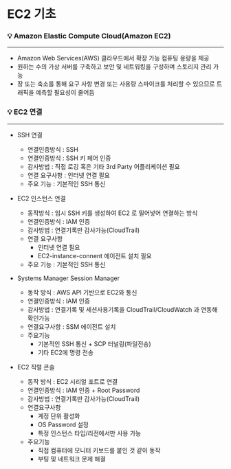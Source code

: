 # EC2 기초

### 💡 Amazon Elastic Compute Cloud(Amazon EC2)
---
- Amazon Web Services(AWS) 클라우드에서 확장 가능 컴퓨팅 용량을 제공
- 원하는 수의 가상 서버를 구축하고 보안 및 네트워킹을 구성하며 스토리지 관리 가능
- 장 또는 축소를 통해 요구 사항 변경 또는 사용량 스파이크를 처리할 수 있으므로 트래픽을 예측할 필요성이 줄어듬

### 💡 EC2 연결
---
- SSH 연결
    - 연결인증방식 : SSH
    - 연결인증방식 : SSH 키 페어 인증
    - 감사방법 : 직접 로깅 혹은 기타 3rd Party 어플리케이션 필요
    - 연결 요구사항 : 인터넷 연결 필요
    - 주요 기능 : 기본적인 SSH 통신
    
- EC2 인스턴스 연결
    - 동작방식 : 임시 SSH 키를 생성하여 EC2 로 밀어넣어 연결하는 방식
    - 연결인증방식 : IAM 인증
    - 감사방법 : 연결기록만 감사가능(CloudTrail)
    - 연결 요구사항
        - 인터넷 연결 필요
        - EC2-instance-connent 에이전트 설치 필요
    - 주요 기능 : 기본적인 SSH 통신
    
- Systems Manager Session Manager
    - 동작 방식 : AWS API 기반으로 EC2와 통신
    - 연결인증방식 : IAM 인증
    - 감사방법 :  연결기록 및 세션사용기록을 CloudTrail/CloudWatch 과 연동해 확인가능
    - 연결요구사항 : SSM 에이전트 설치
    - 주요기능
        - 기본적인 SSH 통신 + SCP 터널링(파일전송)
        - 기타 EC2에 명령 전송
    
- EC2 직렬 콘솔
    - 동작 방식 : EC2 시리얼 포트로 연결
    - 연결인증방식 : IAM 인증 + Root Password
    - 감사방법 :  연결기록만 감사가능(CloudTrail)
    - 연결요구사항
        - 계정 단위 활성화
        - OS Password 설정
        - 특정 인스턴스 타입/리전에서만 사용 가능
    - 주요기능
        - 직접 컴퓨터에 모니터 키보드를 붙인 것 같이 동작
        - 부팅 및 네트워크 문제 해결
